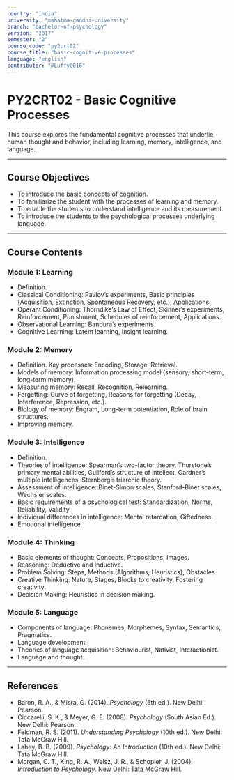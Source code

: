 ```yaml
---
country: "india"
university: "mahatma-gandhi-university"
branch: "bachelor-of-psychology"
version: "2017"
semester: "2"
course_code: "py2crt02"
course_title: "basic-cognitive-processes"
language: "english"
contributor: "@Luffy0016"
---
```

# PY2CRT02 - Basic Cognitive Processes

This course explores the fundamental cognitive processes that underlie human thought and behavior, including learning, memory, intelligence, and language.

---
## Course Objectives

* To introduce the basic concepts of cognition.
* To familiarize the student with the processes of learning and memory.
* To enable the students to understand intelligence and its measurement.
* To introduce the students to the psychological processes underlying language.

---
## Course Contents

### Module 1: Learning  
* Definition.
* Classical Conditioning: Pavlov’s experiments, Basic principles (Acquisition, Extinction, Spontaneous Recovery, etc.), Applications.
* Operant Conditioning: Thorndike’s Law of Effect, Skinner’s experiments, Reinforcement, Punishment, Schedules of reinforcement, Applications.
* Observational Learning: Bandura’s experiments.
* Cognitive Learning: Latent learning, Insight learning.

### Module 2: Memory  
* Definition. Key processes: Encoding, Storage, Retrieval.
* Models of memory: Information processing model (sensory, short-term, long-term memory).
* Measuring memory: Recall, Recognition, Relearning.
* Forgetting: Curve of forgetting, Reasons for forgetting (Decay, Interference, Repression, etc.).
* Biology of memory: Engram, Long-term potentiation, Role of brain structures.
* Improving memory.

### Module 3: Intelligence  
* Definition.
* Theories of intelligence: Spearman’s two-factor theory, Thurstone’s primary mental abilities, Guilford’s structure of intellect, Gardner’s multiple intelligences, Sternberg’s triarchic theory.
* Assessment of intelligence: Binet-Simon scales, Stanford-Binet scales, Wechsler scales.
* Basic requirements of a psychological test: Standardization, Norms, Reliability, Validity.
* Individual differences in intelligence: Mental retardation, Giftedness.
* Emotional intelligence.

### Module 4: Thinking  
* Basic elements of thought: Concepts, Propositions, Images.
* Reasoning: Deductive and Inductive.
* Problem Solving: Steps, Methods (Algorithms, Heuristics), Obstacles.
* Creative Thinking: Nature, Stages, Blocks to creativity, Fostering creativity.
* Decision Making: Heuristics in decision making.

### Module 5: Language 
* Components of language: Phonemes, Morphemes, Syntax, Semantics, Pragmatics.
* Language development.
* Theories of language acquisition: Behaviourist, Nativist, Interactionist.
* Language and thought.

---
## References
* Baron, R. A., & Misra, G. (2014). *Psychology* (5th ed.). New Delhi: Pearson.
* Ciccarelli, S. K., & Meyer, G. E. (2008). *Psychology* (South Asian Ed.). New Delhi: Pearson.
* Feldman, R. S. (2011). *Understanding Psychology* (10th ed.). New Delhi: Tata McGraw Hill.
* Lahey, B. B. (2009). *Psychology: An Introduction* (10th ed.). New Delhi: Tata McGraw Hill.
* Morgan, C. T., King, R. A., Weisz, J. R., & Schopler, J. (2004). *Introduction to Psychology*. New Delhi: Tata McGraw Hill.